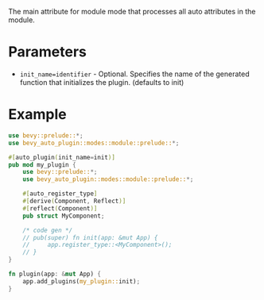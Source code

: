 The main attribute for module mode that processes all auto attributes in the module.

# Parameters
- `init_name=identifier` - Optional. Specifies the name of the generated function that initializes the plugin. (defaults to init)

# Example
```rust
use bevy::prelude::*;
use bevy_auto_plugin::modes::module::prelude::*;

#[auto_plugin(init_name=init)]
pub mod my_plugin {
    use bevy::prelude::*;
    use bevy_auto_plugin::modes::module::prelude::*;

    #[auto_register_type]
    #[derive(Component, Reflect)]
    #[reflect(Component)]
    pub struct MyComponent;

    /* code gen */
    // pub(super) fn init(app: &mut App) {  
    //     app.register_type::<MyComponent>();
    // }
}

fn plugin(app: &mut App) {
    app.add_plugins(my_plugin::init);
}
```